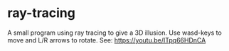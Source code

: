 # ray-tracing
A small program using ray tracing to give a 3D illusion. Use wasd-keys to move and L/R arrows to rotate.
See: https://youtu.be/ITpq66HDnCA
